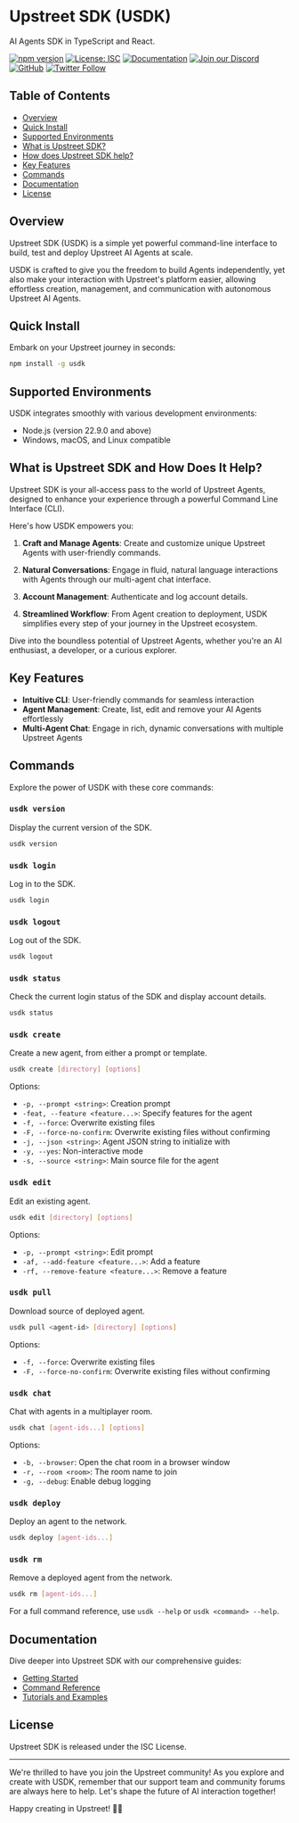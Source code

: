 # Upstreet SDK (USDK)

AI Agents SDK in TypeScript and React.

[![npm version](https://badge.fury.io/js/usdk.svg)](https://badge.fury.io/js/usdk)
[![License: ISC](https://img.shields.io/badge/License-ISC-blue.svg)](https://opensource.org/licenses/ISC)
[![Documentation](https://img.shields.io/badge/docs-upstreet.ai-blue)](https://docs.upstreet.ai/)
[![Join our Discord](https://img.shields.io/discord/123456789012345678.svg?label=Join%20our%20Discord&logo=discord&colorB=7289DA)](https://upstreet.ai/usdk-discord)
[![GitHub](https://img.shields.io/badge/GitHub-UpstreetAI-181717?style=flat&logo=github)](https://github.com/UpstreetAI)
[![Twitter Follow](https://img.shields.io/twitter/follow/upstreetai?style=social)](https://x.com/upstreetai)


## Table of Contents
- [Overview](#overview)
- [Quick Install](#quick-install)
- [Supported Environments](#supported-environments)
- [What is Upstreet SDK?](#what-is-upstreet-sdk)
- [How does Upstreet SDK help?](#how-does-upstreet-sdk-help)
- [Key Features](#key-features)
- [Commands](#commands)
- [Documentation](#documentation)
- [License](#license)

## Overview

Upstreet SDK (USDK) is a simple yet powerful command-line interface to build, test and deploy Upstreet AI Agents at scale.

USDK is crafted to give you the freedom to build Agents independently, yet also make your interaction with Upstreet's platform easier, allowing effortless creation, management, and communication with autonomous Upstreet AI Agents.

## Quick Install

Embark on your Upstreet journey in seconds:

```bash
npm install -g usdk
```

## Supported Environments

USDK integrates smoothly with various development environments:

- Node.js (version 22.9.0 and above)
- Windows, macOS, and Linux compatible

## What is Upstreet SDK and How Does It Help?

Upstreet SDK is your all-access pass to the world of Upstreet Agents, designed to enhance your experience through a powerful Command Line Interface (CLI). 

Here's how USDK empowers you:

1. **Craft and Manage Agents**: Create and customize unique Upstreet Agents with user-friendly commands.

2. **Natural Conversations**: Engage in fluid, natural language interactions with Agents through our multi-agent chat interface.

3. **Account Management**: Authenticate and log account details.

4. **Streamlined Workflow**: From Agent creation to deployment, USDK simplifies every step of your journey in the Upstreet ecosystem.

Dive into the boundless potential of Upstreet Agents, whether you're an AI enthusiast, a developer, or a curious explorer.

## Key Features

- **Intuitive CLI**: User-friendly commands for seamless interaction
- **Agent Management**: Create, list, edit and remove your AI Agents effortlessly
- **Multi-Agent Chat**: Engage in rich, dynamic conversations with multiple Upstreet Agents

## Commands

Explore the power of USDK with these core commands:

### `usdk version`

Display the current version of the SDK.

```bash
usdk version
```

### `usdk login`

Log in to the SDK.

```bash
usdk login
```

### `usdk logout`

Log out of the SDK.

```bash
usdk logout
```

### `usdk status`

Check the current login status of the SDK and display account details.

```bash
usdk status
```

### `usdk create`

Create a new agent, from either a prompt or template.

```bash
usdk create [directory] [options]
```

Options:
- `-p, --prompt <string>`: Creation prompt
- `-feat, --feature <feature...>`: Specify features for the agent
- `-f, --force`: Overwrite existing files
- `-F, --force-no-confirm`: Overwrite existing files without confirming
- `-j, --json <string>`: Agent JSON string to initialize with
- `-y, --yes`: Non-interactive mode
- `-s, --source <string>`: Main source file for the agent

### `usdk edit`

Edit an existing agent.

```bash
usdk edit [directory] [options]
```

Options:
- `-p, --prompt <string>`: Edit prompt
- `-af, --add-feature <feature...>`: Add a feature
- `-rf, --remove-feature <feature...>`: Remove a feature

### `usdk pull`

Download source of deployed agent.

```bash
usdk pull <agent-id> [directory] [options]
```

Options:
- `-f, --force`: Overwrite existing files
- `-F, --force-no-confirm`: Overwrite existing files without confirming

### `usdk chat`

Chat with agents in a multiplayer room.

```bash
usdk chat [agent-ids...] [options]
```

Options:
- `-b, --browser`: Open the chat room in a browser window
- `-r, --room <room>`: The room name to join
- `-g, --debug`: Enable debug logging

### `usdk deploy`

Deploy an agent to the network.

```bash
usdk deploy [agent-ids...]
```

### `usdk rm`

Remove a deployed agent from the network.

```bash
usdk rm [agent-ids...]
```

For a full command reference, use `usdk --help` or `usdk <command> --help`.

## Documentation

Dive deeper into Upstreet SDK with our comprehensive guides:

- [Getting Started](https://docs.upstreet.ai/docs/sdk/getting-started)
- [Command Reference](https://docs.upstreet.ai/sdk/commands)
- [Tutorials and Examples](https://docs.upstreet.ai/sdk/tutorials)

## License

Upstreet SDK is released under the ISC License.

---

We're thrilled to have you join the Upstreet community! As you explore and create with USDK, remember that our support team and community forums are always here to help. Let's shape the future of AI interaction together!

Happy creating in Upstreet! 🌆🚀